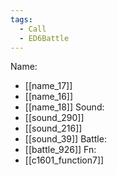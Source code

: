 ```yaml
---
tags:
  - Call
  - ED6Battle
---
```

Name:
- [[name_17]]
- [[name_16]]
- [[name_18]]
Sound:
- [[sound_290]]
- [[sound_216]]
- [[sound_39]]
Battle:
- [[battle_926]]
Fn:
- [[c1601_function7]]
